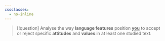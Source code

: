 ```yaml
---
cssclasses:
  - no-inline
---
```

>[!question] Analyse the way <b>language features</b> position <b><u>you</u></b> to accept or reject specific **attitudes** and **values** in at least one studied text.


